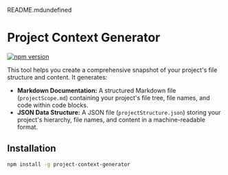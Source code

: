<!-- project-context-generator\README.md -->
README.mdundefined
# Project Context Generator

[![npm version](https://img.shields.io/npm/v/project-context-generator)](https://www.npmjs.com/package/project-context-generator)

This tool helps you create a comprehensive snapshot of your project's file structure and content. It generates:

- **Markdown Documentation:** A structured Markdown file (`projectScope.md`) containing your project's file tree, file names, and code within code blocks.
- **JSON Data Structure:** A JSON file (`projectStructure.json`) storing your project's hierarchy, file names, and content in a machine-readable format.

## Installation

```bash
npm install -g project-context-generator
